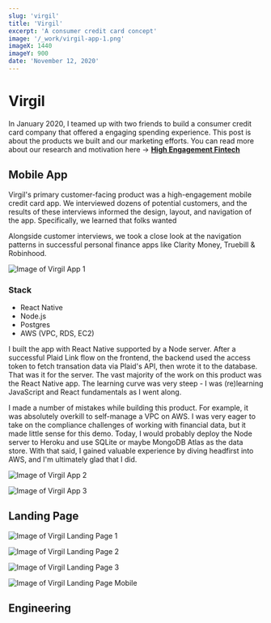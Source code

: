 ```yaml
---
slug: 'virgil'
title: 'Virgil'
excerpt: 'A consumer credit card concept'
image: '/_work/virgil-app-1.png'
imageX: 1440
imageY: 900
date: 'November 12, 2020'
---
```


# Virgil

In January 2020, I teamed up with two friends to build a consumer credit card company that offered a engaging spending experience. This post is about the products we built and our marketing efforts. You can read more about our research and motivation here -> [__High Engagement Fintech__](/blog/high-engagement-fintech)

## Mobile App

Virgil's primary customer-facing product was a high-engagement mobile credit card app. We interviewed dozens of potential customers, and the results of these interviews informed the design, layout, and navigation of the app. Specifically, we learned that folks wanted 

Alongside customer interviews, we took a close look at the navigation patterns in successful personal finance apps like Clarity Money, Truebill & Robinhood.

![Image of Virgil App 1](/_work/virgil-app-1.png)

### Stack
- React Native
- Node.js
- Postgres
- AWS (VPC, RDS, EC2)

I built the app with React Native supported by a Node server. After a successful Plaid Link flow on the frontend, the backend used the access token to fetch transation data via Plaid's API, then wrote it to the database. That was it for the server. The vast majority of the work on this product was the React Native app. The learning curve was very steep - I was (re)learning JavaScript and React fundamentals as I went along.

I made a number of mistakes while building this product. For example, it was absolutely overkill to self-manage a VPC on AWS. I was very eager to take on the compliance challenges of working with financial data, but it made little sense for this demo. Today, I would probably deploy the Node server to Heroku and use SQLite or maybe MongoDB Atlas as the data store. With that said, I gained valuable experience by diving headfirst into AWS, and I'm ultimately glad that I did.

![Image of Virgil App 2](/_work/virgil-app-2.png)

![Image of Virgil App 3](/_work/virgil-app-3.png)

## Landing Page

![Image of Virgil Landing Page 1](/_work/virgil-web-1.png)

![Image of Virgil Landing Page 2](/_work/virgil-web-2.png)

![Image of Virgil Landing Page 3](/_work/virgil-web-3.png)

![Image of Virgil Landing Page Mobile](/_work/virgil-web-4.png)

## Engineering

<!-- ## Brand

We drew some inspiration for the brand from Co-Star & Mr. Porter - but the name comes from Dante's guide through the Inferno. -->